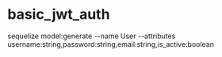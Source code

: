 # basic_jwt_auth


sequelize model:generate --name User --attributes username:string,password:string,email:string,is_active:boolean